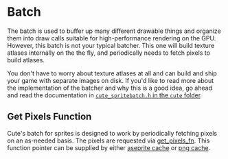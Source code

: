 # Batch

The batch is used to buffer up many different drawable things and organize them into draw calls suitable for high-performance rendering on the GPU. However, this batch is not your typical batcher. This one will build texture atlases internally on the the fly, and periodically needs to fetch pixels to build atlases.

You don't have to worry about texture atlases at all and can build and ship your game with separate images on disk. If you'd like to read more about the implementation of the batcher and why this is a good idea, go ahead and read the documentation in [`cute_spritebatch.h` in the `cute` folder](https://github.com/RandyGaul/cute_framework/blob/master/include/cute/cute_spritebatch.h).

## Get Pixels Function

Cute's batch for sprites is designed to work by periodically fetching pixels on an as-needed basis. The pixels are requested via [get_pixels_fn](https://github.com/RandyGaul/cute_framework/blob/master/doc/graphics/batch/get_pixels_fn.md). This function pointer can be supplied by either [aseprite cache](https://github.com/RandyGaul/cute_framework/blob/master/doc/graphics/aseprite_cache/aseprite_cache_get_pixels_fn.md) or [png cache](https://github.com/RandyGaul/cute_framework/blob/master/doc/graphics/png_cache/png_cache_get_pixels_fn.md).
